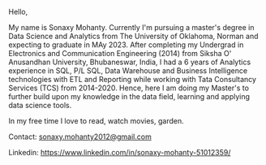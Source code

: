 Hello,

My name is Sonaxy Mohanty. Currently I'm pursuing a master's degree in Data Science and Analytics from The University of Oklahoma, Norman and expecting to graduate in MAy 2023. After completing my Undergrad in Electronics and Communication Engineering (2014) from Siksha O' Anusandhan University, Bhubaneswar, India, I had a 6 years of Analytics experience in SQL, P/L SQL, Data Warehouse and Business Intelligence technologies with ETL and Reporting while working with Tata Consultancy Services (TCS) from 2014-2020. Hence, here I am doing my Master's to further build upon my knowledge in the data field, learning and applying data science tools.

In my free time I love to read, watch movies, garden.

Contact: sonaxy.mohanty2012@gmail.com

Linkedin: https://www.linkedin.com/in/sonaxy-mohanty-51012359/

